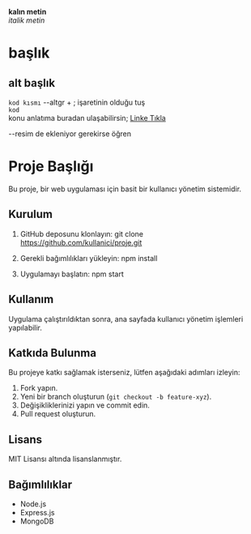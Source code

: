**kalın metin** <br/>
*italik metin*
# başlık
## alt başlık
`kod kısmı` --altgr + ; işaretinin olduğu tuş <br/>
`kod` <br/>
konu anlatıma buradan ulaşabilirsin; [Linke Tıkla](https://www.btkakademi.gov.tr/portal/course/versiyon-kontrolleri-git-ve-github-19439) 

--resim de ekleniyor gerekirse öğren







# Proje Başlığı

Bu proje, bir web uygulaması için basit bir kullanıcı yönetim sistemidir.

## Kurulum

1. GitHub deposunu klonlayın:
git clone https://github.com/kullanici/proje.git

2. Gerekli bağımlılıkları yükleyin:
npm install

3. Uygulamayı başlatın:
npm start


## Kullanım

Uygulama çalıştırıldıktan sonra, ana sayfada kullanıcı yönetim işlemleri yapılabilir.

## Katkıda Bulunma

Bu projeye katkı sağlamak isterseniz, lütfen aşağıdaki adımları izleyin:

1. Fork yapın.
2. Yeni bir branch oluşturun (`git checkout -b feature-xyz`).
3. Değişikliklerinizi yapın ve commit edin.
4. Pull request oluşturun.

## Lisans

MIT Lisansı altında lisanslanmıştır.

## Bağımlılıklar

- Node.js
- Express.js
- MongoDB


